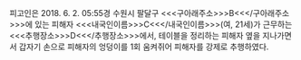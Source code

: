 피고인은 2018. 6. 2. 05:55경 수원시 팔달구 <<<구아래주소>>>B<<</구아래주소>>>에 있는 피해자 <<<내국인이름>>>C<<</내국인이름>>>(여, 21세)가 근무하는 <<<추행장소>>>D<<</추행장소>>>에서, 테이블을 정리하는 피해자 옆을 지나가면서 갑자기 손으로 피해자의 엉덩이를 1회 움켜쥐어 피해자를 강제로 추행하였다.